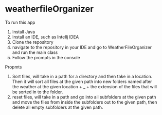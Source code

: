 # weatherfileOrganizer
To run this app
1. Install Java
2. Install an IDE, such as Intellj IDEA
3. Clone the repository
4. navigate to the repository in your IDE and go to WeatherFileOrganizer and run the main class
5. Follow the prompts in the console

Propmts
1. Sort files, will take in a path for a directory and then take in a location. Then it will sort all files at the given path into new folders named after the weather at the given location + _ + the extension of the files
that will be sorted in to the folder.
2. reset files, will take in a path and go into all subfolders at the given path and move the files from inside the subfolders out to the given path, then delete all empty subfolders at the given path. 
